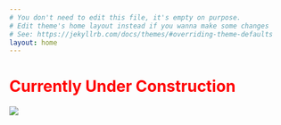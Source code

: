 ```yaml
---
# You don't need to edit this file, it's empty on purpose.
# Edit theme's home layout instead if you wanna make some changes
# See: https://jekyllrb.com/docs/themes/#overriding-theme-defaults
layout: home
---
```

<h1 style="color: red;">Currently Under Construction</h1>
<img src="http://www.southernfowler.com/wp-content/uploads/2016/05/UNDER-CONSTRUCTION.gif"></img>
